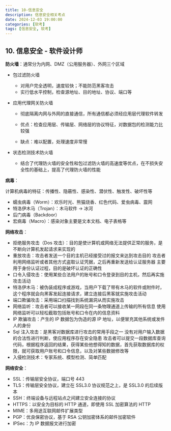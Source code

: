 ```yaml
---
title: 10-信息安全
description: 信息安全相关考点
date: 2024-12-03 19:00:00
categories: [软考]
tags: [信息安全, 软考]
---
```


## 10. 信息安全 - 软件设计师

**防火墙**：通常分为内网、DMZ（公用服务器）、外网三个区域

- 包过滤防火墙

  - 对用户完全透明，速度较快；不能防范黑客攻击
  - 实行低水平控制，检查源地址、目的地址、协议、端口等

- 应用代理网关防火墙

  - 彻底隔离内网与外网的直接通信，所有通信都必须经应用层代理软件转发

  - 优点：检查应用层、传输层、网络层的协议特征，对数据包的检测能力比较强
  - 缺点：难以配置，处理速度非常慢

- 状态检测技术防火墙

  - 结合了代理防火墙的安全性和包过滤防火墙的高速度等优点，在不损失安全性的基础上，提高了代理防火墙的性能

**病毒**：

计算机病毒的特征：传播性、隐蔽性、感染性、潜伏性、触发性、破坏性等

- 蠕虫病毒（Worm）：欢乐时光、熊猫烧香、红色代码、爱虫病毒、震网
- 特洛伊木马（Trojan）：木马软件 → 冰河
- 后门病毒（Backdoor）
- 宏病毒（Macro）：感染对象主要是文本文档、电子表格等

**网络攻击**：

- 拒绝服务攻击（Dos 攻击）：目的是使计算机或网络无法提供正常的服务，是不断向计算机发起请求来实现的
- 重放攻击：攻击者发送一个目的主机已经接受过的报文来达到攻击目的
  攻击者利用网络监听或者其他方式盗取认证凭据，之后再重新发送给认证服务器
  主要用于身份认证过程，目的是破坏认证的正确性
- 口令入侵攻击：使用某些合法用户的账号和口令登录到目的主机，然后再实施攻击活动
- 特洛伊木马：被伪装成程序或游戏，当用户下载了带有木马的软件或附件时，这个程序就会向黑客发起连接请求，建立连接后黑客就实施攻击活动
- 端口欺骗攻击：采用端口扫描找到系统漏洞从而实施攻击
- 网络监听：攻击者可以接收某一网段在同一条物理通道上传输的所有信息
  使用网络监听可以轻松截取包括账号和口令在内的信息资料
- IP 欺骗攻击：产生的 IP 数据包为伪造的源 IP 地址，以便冒充其他系统或发件人的身份
- Sql 注入攻击：是黑客对数据库进行攻击的常用手段之一
  没有对用户输入数据的合法性进行判断，使应用程序存在安全隐患
  攻击者可以提交一段数据库查询代码，根据程序返回的结果，获得某些他想得知的数据，首先获取数据库的权限，就可获取用户账号和口令信息，以及对某些数据修改等
- 入侵检测技术：专家系统、模型检测、简单匹配

**网络安全**：

- SSL：传输层安全协议，端口号 443
- TLS：传输层安全协议，建立在 SSL3.0 协议规范之上，是 SSL3.0 的后续版本
- SSH：终端设备与远程站点之间建立安全连接的协议
- HTTPS：以安全为目标的 HTTP 通道，即使用 SSL 加密算法的 HTTP
- MIME：多用途互联网邮件扩展类型
- PGP：优良保密协议，基于 RSA 公钥加密体系的邮件加密软件
- IPSec：为 IP 数据报文进行加密
